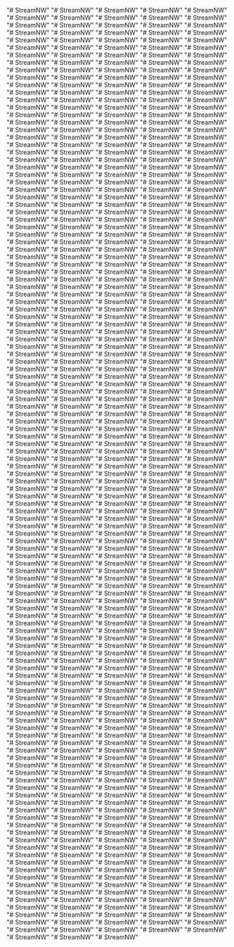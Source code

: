 "# StreamNW" 
"# StreamNW" 
"# StreamNW" 
"# StreamNW" 
"# StreamNW" 
"# StreamNW" 
"# StreamNW" 
"# StreamNW" 
"# StreamNW" 
"# StreamNW" 
"# StreamNW" 
"# StreamNW" 
"# StreamNW" 
"# StreamNW" 
"# StreamNW" 
"# StreamNW" 
"# StreamNW" 
"# StreamNW" 
"# StreamNW" 
"# StreamNW" 
"# StreamNW" 
"# StreamNW" 
"# StreamNW" 
"# StreamNW" 
"# StreamNW" 
"# StreamNW" 
"# StreamNW" 
"# StreamNW" 
"# StreamNW" 
"# StreamNW" 
"# StreamNW" 
"# StreamNW" 
"# StreamNW" 
"# StreamNW" 
"# StreamNW" 
"# StreamNW" 
"# StreamNW" 
"# StreamNW" 
"# StreamNW" 
"# StreamNW" 
"# StreamNW" 
"# StreamNW" 
"# StreamNW" 
"# StreamNW" 
"# StreamNW" 
"# StreamNW" 
"# StreamNW" 
"# StreamNW" 
"# StreamNW" 
"# StreamNW" 
"# StreamNW" 
"# StreamNW" 
"# StreamNW" 
"# StreamNW" 
"# StreamNW" 
"# StreamNW" 
"# StreamNW" 
"# StreamNW" 
"# StreamNW" 
"# StreamNW" 
"# StreamNW" 
"# StreamNW" 
"# StreamNW" 
"# StreamNW" 
"# StreamNW" 
"# StreamNW" 
"# StreamNW" 
"# StreamNW" 
"# StreamNW" 
"# StreamNW" 
"# StreamNW" 
"# StreamNW" 
"# StreamNW" 
"# StreamNW" 
"# StreamNW" 
"# StreamNW" 
"# StreamNW" 
"# StreamNW" 
"# StreamNW" 
"# StreamNW" 
"# StreamNW" 
"# StreamNW" 
"# StreamNW" 
"# StreamNW" 
"# StreamNW" 
"# StreamNW" 
"# StreamNW" 
"# StreamNW" 
"# StreamNW" 
"# StreamNW" 
"# StreamNW" 
"# StreamNW" 
"# StreamNW" 
"# StreamNW" 
"# StreamNW" 
"# StreamNW" 
"# StreamNW" 
"# StreamNW" 
"# StreamNW" 
"# StreamNW" 
"# StreamNW" 
"# StreamNW" 
"# StreamNW" 
"# StreamNW" 
"# StreamNW" 
"# StreamNW" 
"# StreamNW" 
"# StreamNW" 
"# StreamNW" 
"# StreamNW" 
"# StreamNW" 
"# StreamNW" 
"# StreamNW" 
"# StreamNW" 
"# StreamNW" 
"# StreamNW" 
"# StreamNW" 
"# StreamNW" 
"# StreamNW" 
"# StreamNW" 
"# StreamNW" 
"# StreamNW" 
"# StreamNW" 
"# StreamNW" 
"# StreamNW" 
"# StreamNW" 
"# StreamNW" 
"# StreamNW" 
"# StreamNW" 
"# StreamNW" 
"# StreamNW" 
"# StreamNW" 
"# StreamNW" 
"# StreamNW" 
"# StreamNW" 
"# StreamNW" 
"# StreamNW" 
"# StreamNW" 
"# StreamNW" 
"# StreamNW" 
"# StreamNW" 
"# StreamNW" 
"# StreamNW" 
"# StreamNW" 
"# StreamNW" 
"# StreamNW" 
"# StreamNW" 
"# StreamNW" 
"# StreamNW" 
"# StreamNW" 
"# StreamNW" 
"# StreamNW" 
"# StreamNW" 
"# StreamNW" 
"# StreamNW" 
"# StreamNW" 
"# StreamNW" 
"# StreamNW" 
"# StreamNW" 
"# StreamNW" 
"# StreamNW" 
"# StreamNW" 
"# StreamNW" 
"# StreamNW" 
"# StreamNW" 
"# StreamNW" 
"# StreamNW" 
"# StreamNW" 
"# StreamNW" 
"# StreamNW" 
"# StreamNW" 
"# StreamNW" 
"# StreamNW" 
"# StreamNW" 
"# StreamNW" 
"# StreamNW" 
"# StreamNW" 
"# StreamNW" 
"# StreamNW" 
"# StreamNW" 
"# StreamNW" 
"# StreamNW" 
"# StreamNW" 
"# StreamNW" 
"# StreamNW" 
"# StreamNW" 
"# StreamNW" 
"# StreamNW" 
"# StreamNW" 
"# StreamNW" 
"# StreamNW" 
"# StreamNW" 
"# StreamNW" 
"# StreamNW" 
"# StreamNW" 
"# StreamNW" 
"# StreamNW" 
"# StreamNW" 
"# StreamNW" 
"# StreamNW" 
"# StreamNW" 
"# StreamNW" 
"# StreamNW" 
"# StreamNW" 
"# StreamNW" 
"# StreamNW" 
"# StreamNW" 
"# StreamNW" 
"# StreamNW" 
"# StreamNW" 
"# StreamNW" 
"# StreamNW" 
"# StreamNW" 
"# StreamNW" 
"# StreamNW" 
"# StreamNW" 
"# StreamNW" 
"# StreamNW" 
"# StreamNW" 
"# StreamNW" 
"# StreamNW" 
"# StreamNW" 
"# StreamNW" 
"# StreamNW" 
"# StreamNW" 
"# StreamNW" 
"# StreamNW" 
"# StreamNW" 
"# StreamNW" 
"# StreamNW" 
"# StreamNW" 
"# StreamNW" 
"# StreamNW" 
"# StreamNW" 
"# StreamNW" 
"# StreamNW" 
"# StreamNW" 
"# StreamNW" 
"# StreamNW" 
"# StreamNW" 
"# StreamNW" 
"# StreamNW" 
"# StreamNW" 
"# StreamNW" 
"# StreamNW" 
"# StreamNW" 
"# StreamNW" 
"# StreamNW" 
"# StreamNW" 
"# StreamNW" 
"# StreamNW" 
"# StreamNW" 
"# StreamNW" 
"# StreamNW" 
"# StreamNW" 
"# StreamNW" 
"# StreamNW" 
"# StreamNW" 
"# StreamNW" 
"# StreamNW" 
"# StreamNW" 
"# StreamNW" 
"# StreamNW" 
"# StreamNW" 
"# StreamNW" 
"# StreamNW" 
"# StreamNW" 
"# StreamNW" 
"# StreamNW" 
"# StreamNW" 
"# StreamNW" 
"# StreamNW" 
"# StreamNW" 
"# StreamNW" 
"# StreamNW" 
"# StreamNW" 
"# StreamNW" 
"# StreamNW" 
"# StreamNW" 
"# StreamNW" 
"# StreamNW" 
"# StreamNW" 
"# StreamNW" 
"# StreamNW" 
"# StreamNW" 
"# StreamNW" 
"# StreamNW" 
"# StreamNW" 
"# StreamNW" 
"# StreamNW" 
"# StreamNW" 
"# StreamNW" 
"# StreamNW" 
"# StreamNW" 
"# StreamNW" 
"# StreamNW" 
"# StreamNW" 
"# StreamNW" 
"# StreamNW" 
"# StreamNW" 
"# StreamNW" 
"# StreamNW" 
"# StreamNW" 
"# StreamNW" 
"# StreamNW" 
"# StreamNW" 
"# StreamNW" 
"# StreamNW" 
"# StreamNW" 
"# StreamNW" 
"# StreamNW" 
"# StreamNW" 
"# StreamNW" 
"# StreamNW" 
"# StreamNW" 
"# StreamNW" 
"# StreamNW" 
"# StreamNW" 
"# StreamNW" 
"# StreamNW" 
"# StreamNW" 
"# StreamNW" 
"# StreamNW" 
"# StreamNW" 
"# StreamNW" 
"# StreamNW" 
"# StreamNW" 
"# StreamNW" 
"# StreamNW" 
"# StreamNW" 
"# StreamNW" 
"# StreamNW" 
"# StreamNW" 
"# StreamNW" 
"# StreamNW" 
"# StreamNW" 
"# StreamNW" 
"# StreamNW" 
"# StreamNW" 
"# StreamNW" 
"# StreamNW" 
"# StreamNW" 
"# StreamNW" 
"# StreamNW" 
"# StreamNW" 
"# StreamNW" 
"# StreamNW" 
"# StreamNW" 
"# StreamNW" 
"# StreamNW" 
"# StreamNW" 
"# StreamNW" 
"# StreamNW" 
"# StreamNW" 
"# StreamNW" 
"# StreamNW" 
"# StreamNW" 
"# StreamNW" 
"# StreamNW" 
"# StreamNW" 
"# StreamNW" 
"# StreamNW" 
"# StreamNW" 
"# StreamNW" 
"# StreamNW" 
"# StreamNW" 
"# StreamNW" 
"# StreamNW" 
"# StreamNW" 
"# StreamNW" 
"# StreamNW" 
"# StreamNW" 
"# StreamNW" 
"# StreamNW" 
"# StreamNW" 
"# StreamNW" 
"# StreamNW" 
"# StreamNW" 
"# StreamNW" 
"# StreamNW" 
"# StreamNW" 
"# StreamNW" 
"# StreamNW" 
"# StreamNW" 
"# StreamNW" 
"# StreamNW" 
"# StreamNW" 
"# StreamNW" 
"# StreamNW" 
"# StreamNW" 
"# StreamNW" 
"# StreamNW" 
"# StreamNW" 
"# StreamNW" 
"# StreamNW" 
"# StreamNW" 
"# StreamNW" 
"# StreamNW" 
"# StreamNW" 
"# StreamNW" 
"# StreamNW" 
"# StreamNW" 
"# StreamNW" 
"# StreamNW" 
"# StreamNW" 
"# StreamNW" 
"# StreamNW" 
"# StreamNW" 
"# StreamNW" 
"# StreamNW" 
"# StreamNW" 
"# StreamNW" 
"# StreamNW" 
"# StreamNW" 
"# StreamNW" 
"# StreamNW" 
"# StreamNW" 
"# StreamNW" 
"# StreamNW" 
"# StreamNW" 
"# StreamNW" 
"# StreamNW" 
"# StreamNW" 
"# StreamNW" 
"# StreamNW" 
"# StreamNW" 
"# StreamNW" 
"# StreamNW" 
"# StreamNW" 
"# StreamNW" 
"# StreamNW" 
"# StreamNW" 
"# StreamNW" 
"# StreamNW" 
"# StreamNW" 
"# StreamNW" 
"# StreamNW" 
"# StreamNW" 
"# StreamNW" 
"# StreamNW" 
"# StreamNW" 
"# StreamNW" 
"# StreamNW" 
"# StreamNW" 
"# StreamNW" 
"# StreamNW" 
"# StreamNW" 
"# StreamNW" 
"# StreamNW" 
"# StreamNW" 
"# StreamNW" 
"# StreamNW" 
"# StreamNW" 
"# StreamNW" 
"# StreamNW" 
"# StreamNW" 
"# StreamNW" 
"# StreamNW" 
"# StreamNW" 
"# StreamNW" 
"# StreamNW" 
"# StreamNW" 
"# StreamNW" 
"# StreamNW" 
"# StreamNW" 
"# StreamNW" 
"# StreamNW" 
"# StreamNW" 
"# StreamNW" 
"# StreamNW" 
"# StreamNW" 
"# StreamNW" 
"# StreamNW" 
"# StreamNW" 
"# StreamNW" 
"# StreamNW" 
"# StreamNW" 
"# StreamNW" 
"# StreamNW" 
"# StreamNW" 
"# StreamNW" 
"# StreamNW" 
"# StreamNW" 
"# StreamNW" 
"# StreamNW" 
"# StreamNW" 
"# StreamNW" 
"# StreamNW" 
"# StreamNW" 
"# StreamNW" 
"# StreamNW" 
"# StreamNW" 
"# StreamNW" 
"# StreamNW" 
"# StreamNW" 
"# StreamNW" 
"# StreamNW" 
"# StreamNW" 
"# StreamNW" 
"# StreamNW" 
"# StreamNW" 
"# StreamNW" 
"# StreamNW" 
"# StreamNW" 
"# StreamNW" 
"# StreamNW" 
"# StreamNW" 
"# StreamNW" 
"# StreamNW" 
"# StreamNW" 
"# StreamNW" 
"# StreamNW" 
"# StreamNW" 
"# StreamNW" 
"# StreamNW" 
"# StreamNW" 
"# StreamNW" 
"# StreamNW" 
"# StreamNW" 
"# StreamNW" 
"# StreamNW" 
"# StreamNW" 
"# StreamNW" 
"# StreamNW" 
"# StreamNW" 
"# StreamNW" 
"# StreamNW" 
"# StreamNW" 
"# StreamNW" 
"# StreamNW" 
"# StreamNW" 
"# StreamNW" 
"# StreamNW" 
"# StreamNW" 
"# StreamNW" 
"# StreamNW" 
"# StreamNW" 
"# StreamNW" 
"# StreamNW" 
"# StreamNW" 
"# StreamNW" 
"# StreamNW" 
"# StreamNW" 
"# StreamNW" 
"# StreamNW" 
"# StreamNW" 
"# StreamNW" 
"# StreamNW" 
"# StreamNW" 
"# StreamNW" 
"# StreamNW" 
"# StreamNW" 
"# StreamNW" 
"# StreamNW" 
"# StreamNW" 
"# StreamNW" 
"# StreamNW" 
"# StreamNW" 
"# StreamNW" 
"# StreamNW" 
"# StreamNW" 
"# StreamNW" 
"# StreamNW" 
"# StreamNW" 
"# StreamNW" 
"# StreamNW" 
"# StreamNW" 
"# StreamNW" 
"# StreamNW" 
"# StreamNW" 
"# StreamNW" 
"# StreamNW" 
"# StreamNW" 
"# StreamNW" 
"# StreamNW" 
"# StreamNW" 
"# StreamNW" 
"# StreamNW" 
"# StreamNW" 
"# StreamNW" 
"# StreamNW" 
"# StreamNW" 
"# StreamNW" 
"# StreamNW" 
"# StreamNW" 
"# StreamNW" 
"# StreamNW" 
"# StreamNW" 
"# StreamNW" 
"# StreamNW" 
"# StreamNW" 
"# StreamNW" 
"# StreamNW" 
"# StreamNW" 
"# StreamNW" 
"# StreamNW" 
"# StreamNW" 
"# StreamNW" 
"# StreamNW" 
"# StreamNW" 
"# StreamNW" 
"# StreamNW" 
"# StreamNW" 
"# StreamNW" 
"# StreamNW" 
"# StreamNW" 
"# StreamNW" 
"# StreamNW" 
"# StreamNW" 
"# StreamNW" 
"# StreamNW" 
"# StreamNW" 
"# StreamNW" 
"# StreamNW" 
"# StreamNW" 
"# StreamNW" 
"# StreamNW" 
"# StreamNW" 
"# StreamNW" 
"# StreamNW" 
"# StreamNW" 
"# StreamNW" 
"# StreamNW" 
